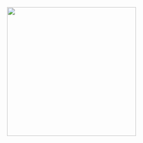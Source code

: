 <div id="header" align="center">
  <img src="https://media.giphy.com/media/v1.Y2lkPTc5MGI3NjExa3ZuNTBqeWduc2p1YXl0NTdpMHp6cGRuMWthcWZkc2ZpcXY5eXNnYyZlcD12MV9pbnRlcm5hbF9naWZfYnlfaWQmY3Q9Zw/jHF49Bz9btG1O/giphy-downsized.gif" width="300"/>
  
</div>

<!--
**wwsqlld/wwsqlld** is a ✨ _special_ ✨ repository because its `README.md` (this file) appears on your GitHub profile.

Here are some ideas to get you started:

- 🔭 I’m currently working on ...
- 🌱 I’m currently learning ...
- 👯 I’m looking to collaborate on ...
- 🤔 I’m looking for help with ...
- 💬 Ask me about ...
- 📫 How to reach me: ...
- 😄 Pronouns: ...
- ⚡ Fun fact: ...
-->
